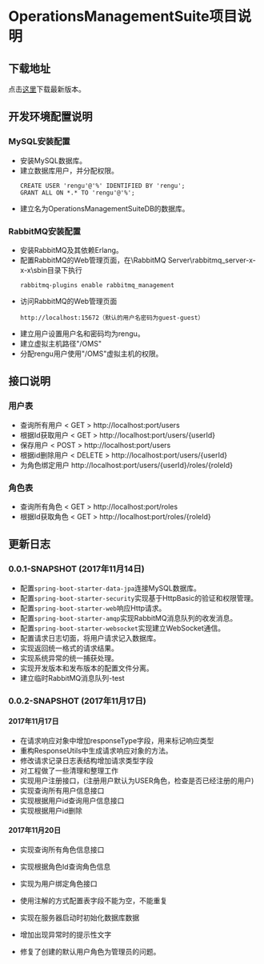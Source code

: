 # OperationsManagementSuite项目说明

## 下载地址

点击[这里](https://github.com/MagnyCopper/OperationsManagementSuite/releases/latest)下载最新版本。

## 开发环境配置说明

### MySQL安装配置

* 安装MySQL数据库。
* 建立数据库用户，并分配权限。
  ```
  CREATE USER 'rengu'@'%' IDENTIFIED BY 'rengu';
  GRANT ALL ON *.* TO 'rengu'@'%';
  ```
* 建立名为OperationsManagementSuiteDB的数据库。

### RabbitMQ安装配置

* 安装RabbitMQ及其依赖Erlang。
* 配置RabbitMQ的Web管理页面，在\RabbitMQ Server\rabbitmq_server-x-x-x\sbin目录下执行
  ```
  rabbitmq-plugins enable rabbitmq_management
  ```
* 访问RabbitMQ的Web管理页面
  ```
  http://localhost:15672（默认的用户名密码为guest-guest）
  ```
* 建立用户设置用户名和密码均为rengu。
* 建立虚拟主机路径"/OMS"
* 分配rengu用户使用"/OMS"虚拟主机的权限。

## 接口说明

### 用户表
* 查询所有用户 < GET > http://localhost:port/users
* 根据Id获取用户 < GET > http://localhost:port/users/{userId}
* 保存用户 < POST > http://localhost:port/users
* 根据id删除用户 < DELETE > http://localhost:port/users/{userId}
* 为角色绑定用户 <PUT> http://localhost:port/users/{userId}/roles/{roleId}

### 角色表
* 查询所有角色 < GET > http://localhost:port/roles
* 根据Id获取角色 < GET > http://localhost:port/roles/{roleId}

## 更新日志

### 0.0.1-SNAPSHOT (2017年11月14日)
    
* 配置```spring-boot-starter-data-jpa```连接MySQL数据库。
* 配置```spring-boot-starter-security```实现基于HttpBasic的验证和权限管理。
* 配置```spring-boot-starter-web```响应Http请求。
* 配置```spring-boot-starter-amqp```实现RabbitMQ消息队列的收发消息。
* 配置```spring-boot-starter-websocket```实现建立WebSocket通信。
* 配置请求日志切面，将用户请求记入数据库。
* 实现返回统一格式的请求结果。
* 实现系统异常的统一捕获处理。
* 实现开发版本和发布版本的配置文件分离。
* 建立临时RabbitMQ消息队列-test

### 0.0.2-SNAPSHOT (2017年11月17日)

#### 2017年11月17日
* 在请求响应对象中增加responseType字段，用来标记响应类型
* 重构ResponseUtils中生成请求响应对象的方法。
* 修改请求记录日志表结构增加请求类型字段
* 对工程做了一些清理和整理工作
* 实现用户注册接口，(注册用户默认为USER角色，检查是否已经注册的用户)
* 实现查询所有用户信息接口
* 实现根据用户id查询用户信息接口
* 实现根据用户id删除

#### 2017年11月20日
* 实现查询所有角色信息接口
* 实现根据角色Id查询角色信息
* 实现为用户绑定角色接口
* 使用注解的方式配置表字段不能为空，不能重复
* 实现在服务器启动时初始化数据库数据
* 增加出现异常时的提示性文字

* 修复了创建的默认用户角色为管理员的问题。
